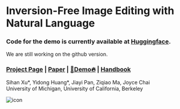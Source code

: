 # Inversion-Free Image Editing with Natural Language

### Code for the demo is currently available at [Huggingface](https://huggingface.co/spaces/sled-umich/InfEdit/tree/main).

We are still working on the github version.

### [Project Page](https://sled-group.github.io/InfEdit/) | [Paper](http://arxiv.org/) | [🤗Demo🔥](https://huggingface.co/spaces/sled-umich/InfEdit) | [Handbook](https://github.com/sled-group/InfEdit/tree/website)

Sihan Xu*, Yidong Huang*, Jiayi Pan, Ziqiao Ma, Joyce Chai  
University of Michigan, University of California, Berkeley

![icon](infedit_gif.gif)
